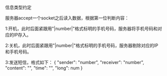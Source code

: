 信息类型约定

服务器accept一个socket之后读入数据，根据第一位判断内容：

1:开机，此时后面紧跟用"|number|"格式标明的手机号码，服务器将手机号码和对应的IP存入。

2:关机，此时后面紧跟用"|number|"格式标明的手机号码，服务器剔除对应的IP和手机号码。

3:发送短信，格式如下：
    {
        "sender": "number",
        "receiver": "number",
        "content": "",
        "time": "",
        "long": num
    }
